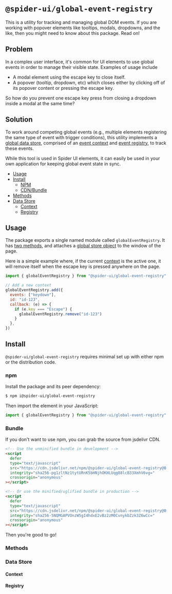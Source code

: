 # `@spider-ui/global-event-registry`

This is a utility for tracking and managing global DOM events. If you are working with popover elements like tooltips, modals, dropdowns, and the like, then you might need to know about this package. Read on!

## Problem

In a complex user interface, it's common for UI elements to use global events in order to manage their visible state. Examples of usage include

- A modal element using the escape key to close itself.
- A popover (tooltip, dropdown, etc) which closes either by clicking off of its popover content or pressing the escape key.

So how do you prevent one escape key press from closing a dropdown inside a modal at the same time?

## Solution

To work around competing global events (e.g., multiple elements registering the same type of event with trigger conditions), this utility implements a [global data store](#data-store), comprised of an [event context](#context) and [event registry](#registry), to track these events.

While this tool is used in Spider UI elements, it can easily be used in your own application for keeping global event state in sync.

- [Usage](#usage)
- [Install](#install)
  - [NPM](#npm)
  - [CDN/Bundle](#cdn-bundle)
- [Methods](#methods)
- [Data Store](#data-store)
  - [Context](#context)
  - [Registry](#registry)

## Usage

The package exports a single named module called `globalEventRegistry`. It has [two methods](#methods), and attaches a [global store object](#data-store) to the window of the page.

Here is a simple example where, if the current [context](#context) is the active one, it will remove itself when the escape key is pressed anywhere on the page.

```js
import { globalEventRegistry } from "@spider-ui/global-event-registry"

// Add a new context
globalEventRegistry.add({
  events: ["keydown"],
  id: "id-123",
  callback: (e) => {
    if (e.key === "Escape") {
      globalEventRegistry.remove("id-123")
    }
  },
})
```

## Install

`@spider-ui/global-event-registry` requires minimal set up with either npm or the distribution code.

### npm

Install the package and its peer dependency:

```sh
$ npm i@spider-ui/global-event-registry
```

Then import the element in your JavaScript:

```js
import { globalEventRegistry } from "@spider-ui/global-event-registry"
```

### Bundle

If you don't want to use npm, you can grab the source from jsdelivr CDN.

```html
<!-- Use the unminified bundle in development -->
<script
  defer
  type="text/javascript"
  src="https://cdn.jsdelivr.net/npm/@spider-ui/global-event-registry@0.2.3/dist/global-event-registry.js"
  integrity="sha256-pg1zltNz1tytURnK5bHNjhOKHLUqg88lcB33XmhV6vg="
  crossorigin="anonymous"
></script>

<!-- Or use the minified/uglified bundle in production -->
<script
  defer
  type="text/javascript"
  src="https://cdn.jsdelivr.net/npm/@spider-ui/global-event-registry@0.2.3/dist/global-event-registry.min.js"
  integrity="sha256-5NQMGAPVOnzW5gI4hdxE2vBz2zM0CvnykbZzk3Z6wCc="
  crossorigin="anonymous"
></script>
```

Then you're good to go!

### Methods

### Data Store

#### Context

#### Registry

